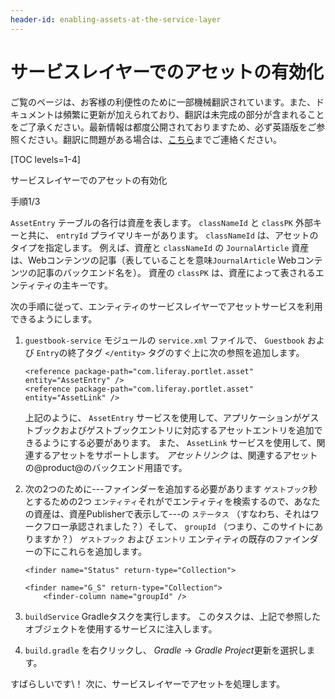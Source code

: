 ```yaml
---
header-id: enabling-assets-at-the-service-layer
---
```


# サービスレイヤーでのアセットの有効化

<p class="alert alert-info"><span class="wysiwyg-color-blue120">ご覧のページは、お客様の利便性のために一部機械翻訳されています。また、ドキュメントは頻繁に更新が加えられており、翻訳は未完成の部分が含まれることをご了承ください。最新情報は都度公開されておりますため、必ず英語版をご参照ください。翻訳に問題がある場合は、<a href="mailto:support-content-jp@liferay.com">こちら</a>までご連絡ください。</span></p>

[TOC levels=1-4]

<div class="learn-path-step row">
    <p>サービスレイヤーでのアセットの有効化</p><p>手順1/3</p>
</div>

`AssetEntry` テーブルの各行は資産を表します。 `classNameId` と `classPK` 外部キーと共に、 `entryId` プライマリキーがあります。 `classNameId` は、アセットのタイプを指定します。 例えば、資産と `classNameId` の `JournalArticle` 資産は、Webコンテンツの記事（表していることを意味`JournalArticle` Webコンテンツの記事のバックエンド名を）。 資産の `classPK` は、資産によって表されるエンティティの主キーです。

次の手順に従って、エンティティのサービスレイヤーでアセットサービスを利用できるようにします。

1.  `guestbook-service` モジュールの `service.xml` ファイルで、 `Guestbook` および `Entry`の終了タグ `</entity>` タグのすぐ上に次の参照を追加します。
   
        <reference package-path="com.liferay.portlet.asset" entity="AssetEntry" />
        <reference package-path="com.liferay.portlet.asset" entity="AssetLink" />

    上記のように、 `AssetEntry` サービスを使用して、アプリケーションがゲストブックおよびゲストブックエントリに対応するアセットエントリを追加できるようにする必要があります。 また、 `AssetLink` サービスを使用して、関連するアセットをサポートします。 *アセットリンク* は、関連するアセットの@product@のバックエンド用語です。

2.  次の2つのために---ファインダーを追加する必要があります `ゲストブック`秒とするための2つ `エンティティ`それがでエンティティを検索するので、あなたの資産は、資産Publisherで表示して---の `ステータス` （すなわち、それはワークフロー承認されました？）そして、 `groupId` （つまり、このサイトにありますか？） `ゲストブック` および `エントリ` エンティティの既存のファインダーの下にこれらを追加します。
   
        <finder name="Status" return-type="Collection">
       <finder-column name="status" /> </finder> 
   
        <finder name="G_S" return-type="Collection">
            <finder-column name="groupId" />
       <finder-column name="status" /> </finder>

3.  `buildService` Gradleタスクを実行します。 このタスクは、上記で参照したオブジェクトを使用するサービスに注入します。

4.  `build.gradle` を右クリックし、 *Gradle* → *Gradle Project*更新を選択します。

すばらしいです\！ 次に、サービスレイヤーでアセットを処理します。
